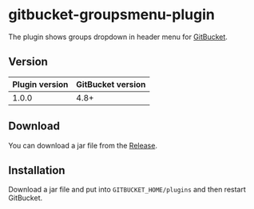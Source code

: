 gitbucket-groupsmenu-plugin
===

The plugin shows groups dropdown in header menu for [GitBucket](https://github.com/gitbucket/gitbucket).

Version
---

Plugin version|GitBucket version
:---|:---
1.0.0|4.8+

Download
---

You can download a jar file from the [Release]().

Installation
---

Download a jar file and put into `GITBUCKET_HOME/plugins` and then restart GitBucket.